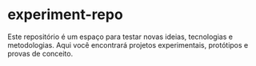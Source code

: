 # experiment-repo
Este repositório é um espaço para testar novas ideias, tecnologias e metodologias. Aqui você encontrará projetos experimentais, protótipos e provas de conceito.
